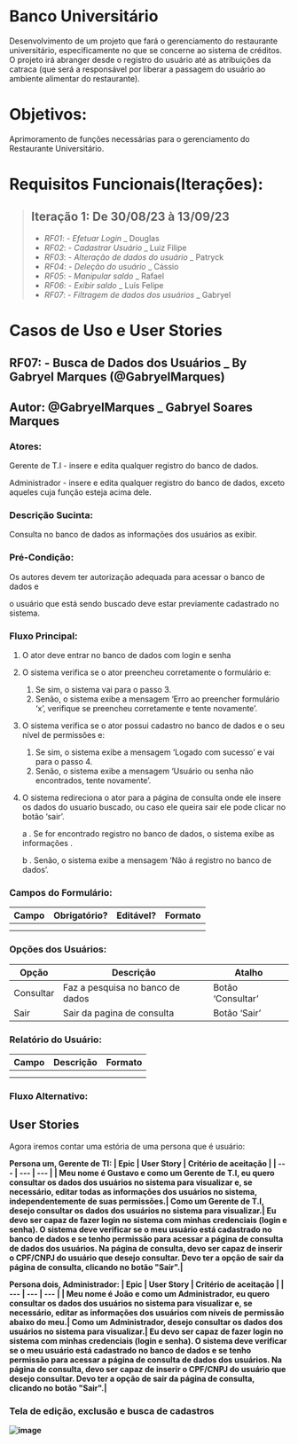 # Banco Universitário
Desenvolvimento de um projeto que fará o gerenciamento do restaurante universitário, especificamente no que se concerne ao sistema de créditos. O projeto irá abranger desde o registro do usuário até as atribuições da catraca (que será a responsável por liberar a passagem do usuário ao ambiente alimentar do restaurante).
# Objetivos:
Aprimoramento de funções necessárias para o gerenciamento do Restaurante Universitário.

# Requisitos Funcionais(Iterações):
>## Iteração 1: De 30/08/23 à 13/09/23
>- *RF01*: - *Efetuar Login* _ Douglas
>- *RF02*: - *Cadastrar Usuário* _ Luiz Filipe
>- *RF03*: - *Alteração de dados do usuário* _ Patryck
>- *RF04*: - *Deleção do usuário* _ Cássio
>- *RF05*: - *Manipular saldo* _ Rafael
>- *RF06*: - *Exibir saldo* _ Luís Felipe
>- *RF07*: - *Filtragem de dados dos usuários* _ Gabryel

# Casos de Uso e User Stories

## RF07: - Busca de Dados dos Usuários  _ By Gabryel Marques (@GabryelMarques)

## Autor: @GabryelMarques _ Gabryel Soares Marques

### Atores:

Gerente de T.I - insere e edita qualquer registro do banco de dados.

Administrador - insere e edita qualquer registro do banco de dados, exceto aqueles cuja função esteja acima dele.

### Descrição Sucinta:

Consulta no banco de dados as informações dos usuários as exibir.

### Pré-Condição:

Os autores devem ter autorização adequada para acessar o banco de dados e

o usuário que está sendo buscado deve estar previamente cadastrado no sistema.

### Fluxo Principal:

1. O ator deve entrar no banco de dados com login e senha 
2. O sistema verifica se o ator preencheu corretamente o formulário e:
    1. Se sim, o sistema vai para o passo 3.
    2. Senão, o sistema exibe a mensagem ‘Erro ao preencher formulário ‘x’, verifique se preencheu corretamente e tente novamente’.
3. O sistema verifica se o ator possui cadastro no banco de dados e o seu nível de permissões e:
    1. Se sim, o sistema exibe a mensagem ‘Logado com sucesso’ e vai para o passo 4.
    2. Senão, o sistema exibe a mensagem ‘Usuário ou senha não encontrados, tente novamente’.
4. O sistema redireciona o ator para a página de consulta onde ele insere os dados do usuario buscado, ou caso ele queira sair ele pode clicar no botão ‘sair’.
    
    a .  Se for encontrado registro no banco de dados, o sistema exibe as informações .
    
    b .  Senão, o sistema exibe a mensagem ‘Não á registro no banco de dados’.
    

### Campos do Formulário:

| Campo | Obrigatório? | Editável? | Formato |
| --- | --- | --- | --- |
|  |  |  |  |
|  |  |  |  |

### Opções dos Usuários:

| Opção | Descrição | Atalho |
| --- | --- | --- |
| Consultar | Faz a pesquisa no banco de dados | Botão ‘Consultar’ |
| Sair | Sair da pagina de consulta | Botão ‘Sair’ |

### Relatório do Usuário:

| Campo | Descrição | Formato |
| --- | --- | --- |
|  |  |  |
|  |  |  |

### Fluxo Alternativo:

## User Stories

Agora iremos contar uma estória de uma persona que é usuário:

<strong>Persona um, Gerente de TI:<strong>
| Epic | User Story | Critério de aceitação |
| --- | --- | --- |
| Meu nome é Gustavo e como um Gerente de T.I, eu quero consultar os dados dos usuários no sistema para visualizar e, se necessário, editar todas as informações dos usuários no sistema, independentemente de suas permissões.| Como um Gerente de T.I, desejo consultar os dados dos usuários no sistema para visualizar.| Eu devo ser capaz de fazer login no sistema com minhas credenciais (login e senha).
O sistema deve verificar se o meu usuário está cadastrado no banco de dados e se tenho permissão para acessar a página de consulta de dados dos usuários.
Na página de consulta, devo ser capaz de inserir o CPF/CNPJ do usuário que desejo consultar.
Devo ter a opção de sair da página de consulta, clicando no botão "Sair".|

<strong>Persona dois, Administrador:<strong>
| Epic | User Story | Critério de aceitação |
| --- | --- | --- |
| Meu nome é João e como um Administrador, eu quero consultar os dados dos usuários no sistema para visualizar e, se necessário, editar as informações dos usuários com níveis de permissão abaixo do meu.| Como um Administrador, desejo consultar os dados dos usuários no sistema para visualizar.| Eu devo ser capaz de fazer login no sistema com minhas credenciais (login e senha).
O sistema deve verificar se o meu usuário está cadastrado no banco de dados e se tenho permissão para acessar a página de consulta de dados dos usuários.
Na página de consulta, devo ser capaz de inserir o CPF/CNPJ do usuário que desejo consultar.
Devo ter a opção de sair da página de consulta, clicando no botão "Sair".|

### Tela de edição, exclusão e busca de cadastros
![image](https://github.com/LuFi-1227/Eng-Soft-2023-2/assets/129668645/0f7df900-7bae-46d6-8503-48cdb9cfe814)
